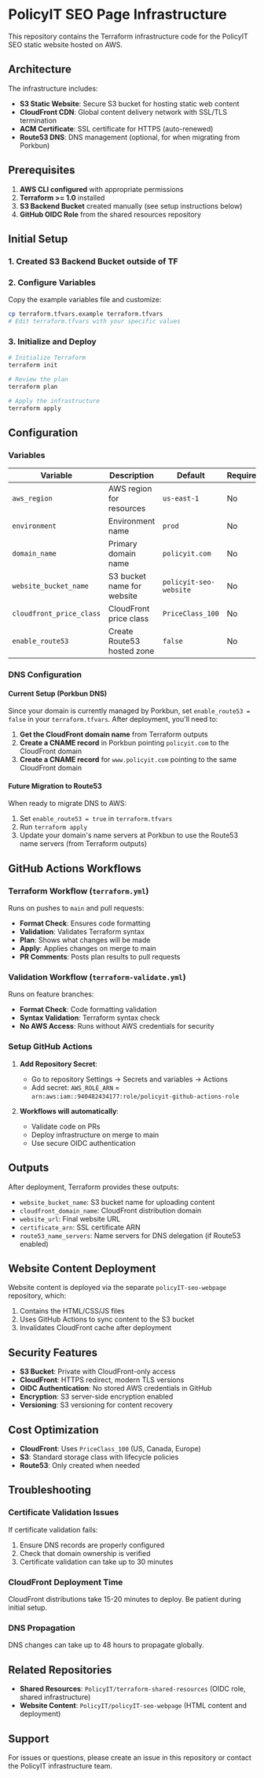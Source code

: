 # PolicyIT SEO Page Infrastructure

This repository contains the Terraform infrastructure code for the PolicyIT SEO static website hosted on AWS.

## Architecture

The infrastructure includes:

- **S3 Static Website**: Secure S3 bucket for hosting static web content
- **CloudFront CDN**: Global content delivery network with SSL/TLS termination
- **ACM Certificate**: SSL certificate for HTTPS (auto-renewed)
- **Route53 DNS**: DNS management (optional, for when migrating from Porkbun)

## Prerequisites

1. **AWS CLI configured** with appropriate permissions
2. **Terraform >= 1.0** installed
3. **S3 Backend Bucket** created manually (see setup instructions below)
4. **GitHub OIDC Role** from the shared resources repository

## Initial Setup

### 1. Created S3 Backend Bucket outside of TF


### 2. Configure Variables

Copy the example variables file and customize:

```bash
cp terraform.tfvars.example terraform.tfvars
# Edit terraform.tfvars with your specific values
```

### 3. Initialize and Deploy

```bash
# Initialize Terraform
terraform init

# Review the plan
terraform plan

# Apply the infrastructure
terraform apply
```

## Configuration

### Variables

| Variable | Description | Default | Required |
|----------|-------------|---------|----------|
| `aws_region` | AWS region for resources | `us-east-1` | No |
| `environment` | Environment name | `prod` | No |
| `domain_name` | Primary domain name | `policyit.com` | No |
| `website_bucket_name` | S3 bucket name for website | `policyit-seo-website` | No |
| `cloudfront_price_class` | CloudFront price class | `PriceClass_100` | No |
| `enable_route53` | Create Route53 hosted zone | `false` | No |

### DNS Configuration

#### Current Setup (Porkbun DNS)

Since your domain is currently managed by Porkbun, set `enable_route53 = false` in your `terraform.tfvars`. After deployment, you'll need to:

1. **Get the CloudFront domain name** from Terraform outputs
2. **Create a CNAME record** in Porkbun pointing `policyit.com` to the CloudFront domain
3. **Create a CNAME record** for `www.policyit.com` pointing to the same CloudFront domain

#### Future Migration to Route53

When ready to migrate DNS to AWS:

1. Set `enable_route53 = true` in `terraform.tfvars`
2. Run `terraform apply`
3. Update your domain's name servers at Porkbun to use the Route53 name servers (from Terraform outputs)

## GitHub Actions Workflows

### Terraform Workflow (`terraform.yml`)

Runs on pushes to `main` and pull requests:

- **Format Check**: Ensures code formatting
- **Validation**: Validates Terraform syntax
- **Plan**: Shows what changes will be made
- **Apply**: Applies changes on merge to main
- **PR Comments**: Posts plan results to pull requests

### Validation Workflow (`terraform-validate.yml`)

Runs on feature branches:

- **Format Check**: Code formatting validation
- **Syntax Validation**: Terraform syntax check
- **No AWS Access**: Runs without AWS credentials for security

### Setup GitHub Actions

1. **Add Repository Secret**:
   - Go to repository Settings → Secrets and variables → Actions
   - Add secret: `AWS_ROLE_ARN` = `arn:aws:iam::940482434177:role/policyit-github-actions-role`

2. **Workflows will automatically**:
   - Validate code on PRs
   - Deploy infrastructure on merge to main
   - Use secure OIDC authentication

## Outputs

After deployment, Terraform provides these outputs:

- `website_bucket_name`: S3 bucket name for uploading content
- `cloudfront_domain_name`: CloudFront distribution domain
- `website_url`: Final website URL
- `certificate_arn`: SSL certificate ARN
- `route53_name_servers`: Name servers for DNS delegation (if Route53 enabled)

## Website Content Deployment

Website content is deployed via the separate `policyIT-seo-webpage` repository, which:

1. Contains the HTML/CSS/JS files
2. Uses GitHub Actions to sync content to the S3 bucket
3. Invalidates CloudFront cache after deployment

## Security Features

- **S3 Bucket**: Private with CloudFront-only access
- **CloudFront**: HTTPS redirect, modern TLS versions
- **OIDC Authentication**: No stored AWS credentials in GitHub
- **Encryption**: S3 server-side encryption enabled
- **Versioning**: S3 versioning for content recovery

## Cost Optimization

- **CloudFront**: Uses `PriceClass_100` (US, Canada, Europe)
- **S3**: Standard storage class with lifecycle policies
- **Route53**: Only created when needed

## Troubleshooting

### Certificate Validation Issues

If certificate validation fails:

1. Ensure DNS records are properly configured
2. Check that domain ownership is verified
3. Certificate validation can take up to 30 minutes

### CloudFront Deployment Time

CloudFront distributions take 15-20 minutes to deploy. Be patient during initial setup.

### DNS Propagation

DNS changes can take up to 48 hours to propagate globally.

## Related Repositories

- **Shared Resources**: `PolicyIT/terraform-shared-resources` (OIDC role, shared infrastructure)
- **Website Content**: `PolicyIT/policyIT-seo-webpage` (HTML content and deployment)

## Support

For issues or questions, please create an issue in this repository or contact the PolicyIT infrastructure team.
